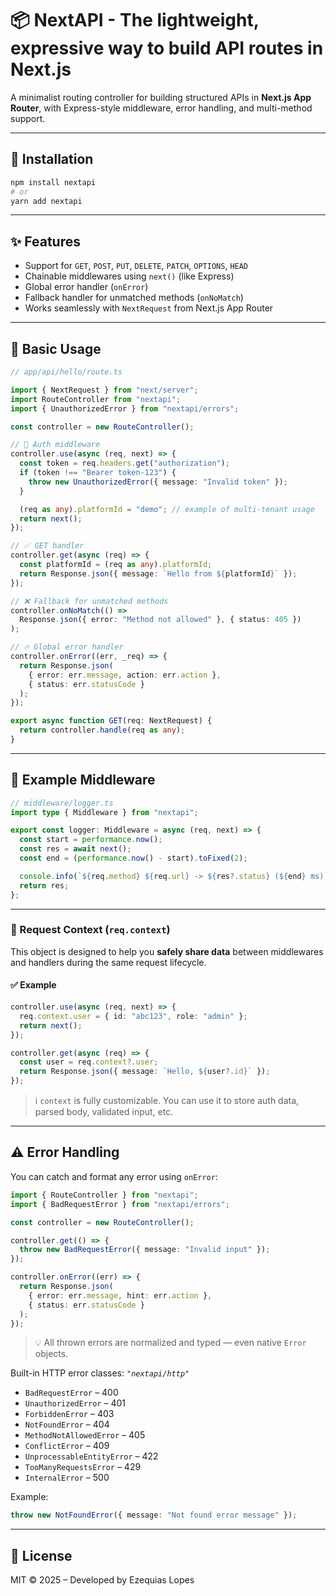 # 📦 NextAPI - The lightweight, expressive way to build API routes in Next.js

A minimalist routing controller for building structured APIs in **Next.js App Router**, with Express-style middleware, error handling, and multi-method support.

---

## 🚀 Installation

```bash
npm install nextapi
# or
yarn add nextapi
```

---

## ✨ Features

- Support for `GET`, `POST`, `PUT`, `DELETE`, `PATCH`, `OPTIONS`, `HEAD`
- Chainable middlewares using `next()` (like Express)
- Global error handler (`onError`)
- Fallback handler for unmatched methods (`onNoMatch`)
- Works seamlessly with `NextRequest` from Next.js App Router

---

## 🧠 Basic Usage

```ts
// app/api/hello/route.ts

import { NextRequest } from "next/server";
import RouteController from "nextapi";
import { UnauthorizedError } from "nextapi/errors";

const controller = new RouteController();

// 🔐 Auth middleware
controller.use(async (req, next) => {
  const token = req.headers.get("authorization");
  if (token !== "Bearer token-123") {
    throw new UnauthorizedError({ message: "Invalid token" });
  }

  (req as any).platformId = "demo"; // example of multi-tenant usage
  return next();
});

// ✅ GET handler
controller.get(async (req) => {
  const platformId = (req as any).platformId;
  return Response.json({ message: `Hello from ${platformId}` });
});

// ❌ Fallback for unmatched methods
controller.onNoMatch(() =>
  Response.json({ error: "Method not allowed" }, { status: 405 })
);

// 🔥 Global error handler
controller.onError((err, _req) => {
  return Response.json(
    { error: err.message, action: err.action },
    { status: err.statusCode }
  );
});

export async function GET(req: NextRequest) {
  return controller.handle(req as any);
}
```

---

## 🔌 Example Middleware

```ts
// middleware/logger.ts
import type { Middleware } from "nextapi";

export const logger: Middleware = async (req, next) => {
  const start = performance.now();
  const res = await next();
  const end = (performance.now() - start).toFixed(2);

  console.info(`${req.method} ${req.url} -> ${res?.status} (${end} ms)`);
  return res;
};
```

---

### 🧠 Request Context (`req.context`)

This object is designed to help you **safely share data** between middlewares and handlers during the same request lifecycle.

#### ✅ Example

```ts
controller.use(async (req, next) => {
  req.context.user = { id: "abc123", role: "admin" };
  return next();
});

controller.get(async (req) => {
  const user = req.context?.user;
  return Response.json({ message: `Hello, ${user?.id}` });
});
```

> ℹ️ `context` is fully customizable. You can use it to store auth data, parsed body, validated input, etc.

---

## ⚠️ Error Handling

You can catch and format any error using `onError`:

```ts
import { RouteController } from "nextapi";
import { BadRequestError } from "nextapi/errors";

const controller = new RouteController();

controller.get(() => {
  throw new BadRequestError({ message: "Invalid input" });
});

controller.onError((err) => {
  return Response.json(
    { error: err.message, hint: err.action },
    { status: err.statusCode }
  );
});
```

> 💡 All thrown errors are normalized and typed — even native `Error` objects.

Built-in HTTP error classes:
_`"nextapi/http"`_

- `BadRequestError` – 400
- `UnauthorizedError` – 401
- `ForbiddenError` – 403
- `NotFoundError` – 404
- `MethodNotAllowedError` – 405
- `ConflictError` – 409
- `UnprocessableEntityError` – 422
- `TooManyRequestsError` – 429
- `InternalError` – 500

Example:

```ts
throw new NotFoundError({ message: "Not found error message" });
```

---

## 📄 License

MIT © 2025 – Developed by Ezequias Lopes
